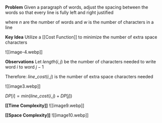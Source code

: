 **Problem**
Given a paragraph of words, adjust the spacing between the words so that every line is fully left and right justified

where 
$n$ are the number of words and 
$w$ is the number of characters in a line

**Key Idea**
Utilize a [[Cost Function]] to minimize the number of extra space characters

![[image-4.webp]]

**Observations**
Let $length(i,j)$  be the number of characters needed to write word $i$ to word $j-1$ 

Therefore: $line\_cost(i,j)$ is the number of extra space characters needed 

![[image3.webp]]

$DP[i] = min(line\_cost(i,j)+DP[j])$   

**[[Time Complexity]]**
![[image9.webp]]

**[[Space Complexity]]** 
![[image10.webp]]